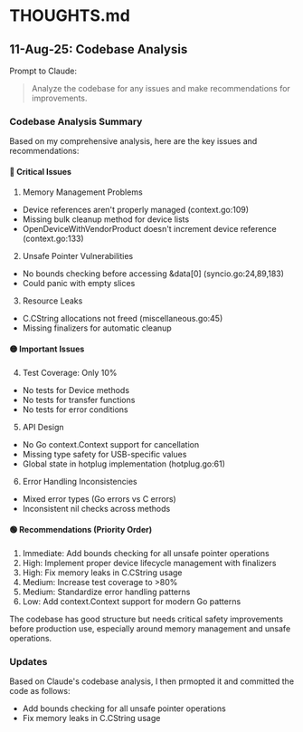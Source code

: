 # THOUGHTS.md

## 11-Aug-25: Codebase Analysis

Prompt to Claude:

> Analyze the codebase for any issues and make recommendations for improvements.

### Codebase Analysis Summary

Based on my comprehensive analysis, here are the key issues and recommendations:

#### 🔴 Critical Issues

1. Memory Management Problems

- Device references aren't properly managed (context.go:109)
- Missing bulk cleanup method for device lists
- OpenDeviceWithVendorProduct doesn't increment device reference (context.go:133)

2. Unsafe Pointer Vulnerabilities

- No bounds checking before accessing &data[0] (syncio.go:24,89,183)
- Could panic with empty slices

3. Resource Leaks

- C.CString allocations not freed (miscellaneous.go:45)
- Missing finalizers for automatic cleanup

#### 🟡 Important Issues

4. Test Coverage: Only 10%

- No tests for Device methods
- No tests for transfer functions
- No tests for error conditions

5. API Design

- No Go context.Context support for cancellation
- Missing type safety for USB-specific values
- Global state in hotplug implementation (hotplug.go:61)

6. Error Handling Inconsistencies

- Mixed error types (Go errors vs C errors)
- Inconsistent nil checks across methods

#### 🟢 Recommendations (Priority Order)

1. Immediate: Add bounds checking for all unsafe pointer operations
2. High: Implement proper device lifecycle management with finalizers
3. High: Fix memory leaks in C.CString usage
4. Medium: Increase test coverage to >80%
5. Medium: Standardize error handling patterns
6. Low: Add context.Context support for modern Go patterns

The codebase has good structure but needs critical safety improvements before
production use, especially around memory management and unsafe operations.

### Updates

Based on Claude's codebase analysis, I then prmopted it and committed the code
as follows:

- Add bounds checking for all unsafe pointer operations
- Fix memory leaks in C.CString usage
